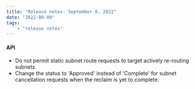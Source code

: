```yaml
---
title: "Release notes: September 9, 2022"
date: "2022-09-09"
tags:
    - "release notes"
---
```



#### API
- Do not permit static subnet route requests to target actively re-routing subnets.
- Change the status to 'Approved' instead of 'Complete' for subnet cancellation requests when the reclaim is yet to complete.